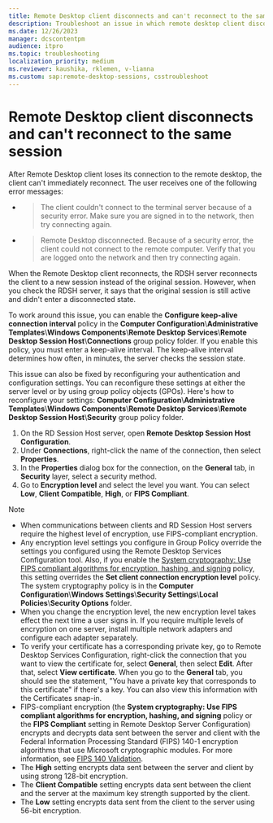 ```yaml
---
title: Remote Desktop client disconnects and can't reconnect to the same session
description: Troubleshoot an issue in which remote desktop client disconnects and can't reconnect to the same session.
ms.date: 12/26/2023
manager: dcscontentpm
audience: itpro
ms.topic: troubleshooting
localization_priority: medium
ms.reviewer: kaushika, rklemen, v-lianna
ms.custom: sap:remote-desktop-sessions, csstroubleshoot
---
```

# Remote Desktop client disconnects and can't reconnect to the same session

After Remote Desktop client loses its connection to the remote desktop, the client can't immediately reconnect. The user receives one of the following error messages:

- > The client couldn't connect to the terminal server because of a security error. Make sure you are signed in to the network, then try connecting again.
- > Remote Desktop disconnected. Because of a security error, the client could not connect to the remote computer. Verify that you are logged onto the network and then try connecting again.

When the Remote Desktop client reconnects, the RDSH server reconnects the client to a new session instead of the original session. However, when you check the RDSH server, it says that the original session is still active and didn't enter a disconnected state.

To work around this issue, you can enable the **Configure keep-alive connection interval** policy in the **Computer Configuration**\\**Administrative Templates**\\**Windows Components**\\**Remote Desktop Services**\\**Remote Desktop Session Host**\\**Connections** group policy folder. If you enable this policy, you must enter a keep-alive interval. The keep-alive interval determines how often, in minutes, the server checks the session state.

This issue can also be fixed by reconfiguring your authentication and configuration settings. You can reconfigure these settings at either the server level or by using group policy objects (GPOs). Here's how to reconfigure your settings: **Computer Configuration**\\**Administrative Templates**\\**Windows Components**\\**Remote Desktop Services**\\**Remote Desktop Session Host**\\**Security** group policy folder.

1. On the RD Session Host server, open **Remote Desktop Session Host Configuration**.
2. Under **Connections**, right-click the name of the connection, then select **Properties**.
3. In the **Properties** dialog box for the connection, on the **General** tab, in **Security** layer, select a security method.
4. Go to **Encryption level** and select the level you want. You can select **Low**, **Client Compatible**, **High**, or **FIPS Compliant**.

> [!NOTE]
>
> - When communications between clients and RD Session Host servers require the highest level of encryption, use FIPS-compliant encryption.
> - Any encryption level settings you configure in Group Policy override the settings you configured using the Remote Desktop Services Configuration tool. Also, if you enable the [System cryptography: Use FIPS compliant algorithms for encryption, hashing, and signing](/windows/security/threat-protection/security-policy-settings/system-cryptography-use-fips-compliant-algorithms-for-encryption-hashing-and-signing) policy, this setting overrides the **Set client connection encryption level** policy. The system cryptography policy is in the **Computer Configuration**\\**Windows Settings**\\**Security Settings**\\**Local Policies**\\**Security Options** folder.
> - When you change the encryption level, the new encryption level takes effect the next time a user signs in. If you require multiple levels of encryption on one server, install multiple network adapters and configure each adapter separately.
> - To verify your certificate has a corresponding private key, go to Remote Desktop Services Configuration, right-click the connection that you want to view the certificate for, select **General**, then select **Edit**. After that, select **View certificate**. When you go to the **General** tab, you should see the statement, "You have a private key that corresponds to this certificate" if there's a key. You can also view this information with the Certificates snap-in.
> - FIPS-compliant encryption (the **System cryptography: Use FIPS compliant algorithms for encryption, hashing, and signing** policy or the **FIPS Compliant** setting in Remote Desktop Server Configuration) encrypts and decrypts data sent between the server and client with the Federal Information Processing Standard (FIPS) 140-1 encryption algorithms that use Microsoft cryptographic modules. For more information, see [FIPS 140 Validation](/windows/security/threat-protection/fips-140-validation).
> - The **High** setting encrypts data sent between the server and client by using strong 128-bit encryption.
> - The **Client Compatible** setting encrypts data sent between the client and the server at the maximum key strength supported by the client.
> - The **Low** setting encrypts data sent from the client to the server using 56-bit encryption.
